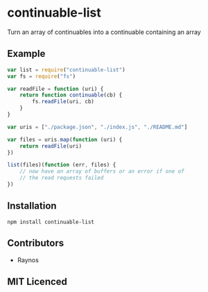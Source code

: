 # continuable-list

<!-- [![build status][1]][2] [![dependency status][3]][4]

[![browser support][5]][6] -->

Turn an array of continuables into a continuable containing an array

## Example

```js
var list = require("continuable-list")
var fs = require("fs")

var readFile = function (uri) {
    return function continuable(cb) {
        fs.readFile(uri, cb)
    }
}

var uris = ["./package.json", "./index.js", "./README.md"]

var files = uris.map(function (uri) {
    return readFile(uri)
})

list(files)(function (err, files) {
    // now have an array of buffers or an error if one of
    // the read requests failed
})
```

## Installation

`npm install continuable-list`

## Contributors

 - Raynos

## MIT Licenced

  [1]: https://secure.travis-ci.org/Colingo/continuable-list.png
  [2]: http://travis-ci.org/Colingo/continuable-list
  [3]: https://david-dm.org/Colingo/continuable-list/status.png
  [4]: https://david-dm.org/Colingo/continuable-list
  [5]: https://ci.testling.com/Colingo/continuable-list.png
  [6]: https://ci.testling.com/Colingo/continuable-list
